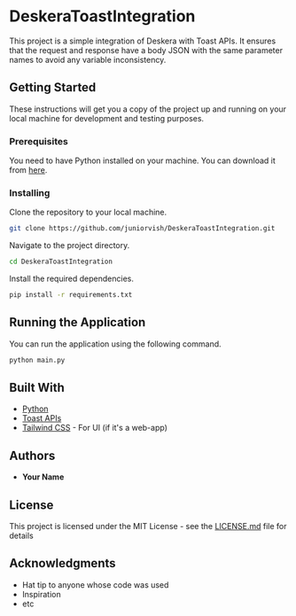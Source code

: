 # DeskeraToastIntegration

This project is a simple integration of Deskera with Toast APIs. It ensures that the request and response have a body JSON with the same parameter names to avoid any variable inconsistency.

## Getting Started

These instructions will get you a copy of the project up and running on your local machine for development and testing purposes.

### Prerequisites

You need to have Python installed on your machine. You can download it from [here](https://www.python.org/downloads/).

### Installing

Clone the repository to your local machine.

```bash
git clone https://github.com/juniorvish/DeskeraToastIntegration.git
```

Navigate to the project directory.

```bash
cd DeskeraToastIntegration
```

Install the required dependencies.

```bash
pip install -r requirements.txt
```

## Running the Application

You can run the application using the following command.

```bash
python main.py
```

## Built With

* [Python](https://www.python.org/)
* [Toast APIs](https://pos.toasttab.com/resources/toast-api)
* [Tailwind CSS](https://tailwindcss.com/) - For UI (if it's a web-app)

## Authors

* **Your Name**

## License

This project is licensed under the MIT License - see the [LICENSE.md](LICENSE.md) file for details

## Acknowledgments

* Hat tip to anyone whose code was used
* Inspiration
* etc
